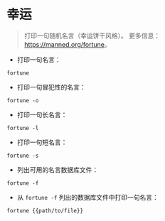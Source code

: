 # 幸运

> 打印一句随机名言（幸运饼干风格）。
> 更多信息：<https://manned.org/fortune>。

- 打印一句名言：

`fortune`

- 打印一句冒犯性的名言：

`fortune -o`

- 打印一句长名言：

`fortune -l`

- 打印一句短名言：

`fortune -s`

- 列出可用的名言数据库文件：

`fortune -f`

- 从 `fortune -f` 列出的数据库文件中打印一句名言：

`fortune {{path/to/file}}`